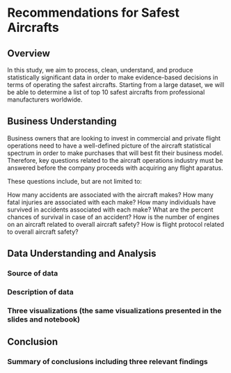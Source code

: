 # Recommendations for Safest Aircrafts 

## Overview

  In this study, we aim to process, clean, understand, and produce statistically significant data in order to make evidence-based decisions in terms of operating the safest aircrafts.
  Starting from a large dataset, we will be able to determine a list of top 10 safest aircrafts from professional manufacturers worldwide.
  
## Business Understanding

Business owners that are looking to invest in commercial and private flight operations need to have a well-defined picture of the aircraft statistical spectrum in order to make purchases that will best fit their business model. Therefore, key questions related to the aircraft operations industry must be answered before the company proceeds with acquiring any flight aparatus. 

These questions include, but are not limited to:

How many accidents are associated with the aircraft makes?
How many fatal injuries are associated with each make?
How many individuals have survived in accidents associated with each make?
What are the percent chances of survival in case of an accident?
How is the number of engines on an aircraft related to overall aircraft safety?
How is flight protocol related to overall aircraft safety?

## Data Understanding and Analysis
### Source of data
### Description of data
### Three visualizations (the same visualizations presented in the slides and notebook)
## Conclusion
### Summary of conclusions including three relevant findings
